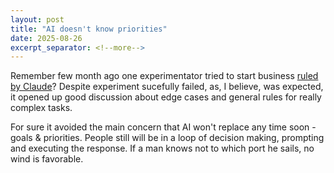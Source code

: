```yaml
---
layout: post
title: "AI doesn't know priorities"
date: 2025-08-26
excerpt_separator: <!--more-->
---
```


Remember few month ago one experimentator tried to start business [ruled by Claude](https://www.anthropic.com/research/project-vend-1)? Despite experiment sucefully failed, as, I believe, was expected, it opened up good discussion about edge cases and general rules for really complex tasks.

For sure it avoided the main concern that AI won't replace any time soon - goals & priorities. People still will be in a loop of decision making, prompting and executing the response. If a man knows not to which port he sails, no wind is favorable.
